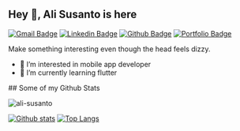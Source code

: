 ## Hey 👋, Ali Susanto is here
[![Gmail Badge](https://img.shields.io/badge/-alisusanto.main@gmail.com-c14438?style=flat&logo=Gmail&logoColor=white&link=mailto:alisusanto.main@gmail.com)](mailto:alisusanto.main@gmail.com) 
[![Linkedin Badge](https://img.shields.io/badge/-alisusanto-0072b1?style=flat&logo=Linkedin&logoColor=white&link=https://www.linkedin.com/in/alisusanto/)](https://www.linkedin.com/in/alisusanto/) [![Github Badge](https://img.shields.io/badge/alisusanto-grey?style=flat&logo=github&logoColor=white&link=https://github.com/ali-susanto/)](https://www.github.com/ali-susanto/) [![Portfolio Badge](https://img.shields.io/badge/portfolio-web-blue?style=flat&link=alisus.xyz/)](alisus.xyz/) <p align='left'>Make something interesting even though the head feels dizzy.
  - 👀 I’m interested in mobile app developer
- 🌱 I’m currently learning flutter

</p>
## Some of my Github Stats
<p align=left> <img src=https://komarev.com/ghpvc/?username=ali-susanto alt=ali-susanto /> </p>

[![Github stats](https://github-readme-stats.vercel.app/api?username=ali-susanto&show_icons=true&include_all_commits=true)](https://github.com/ali-susanto/github-readme-stats)
[![Top Langs](https://github-readme-stats.vercel.app/api/top-langs/?username=ali-susanto&layout=compact)](https://github.com/ali-susanto/github-readme-stats)


